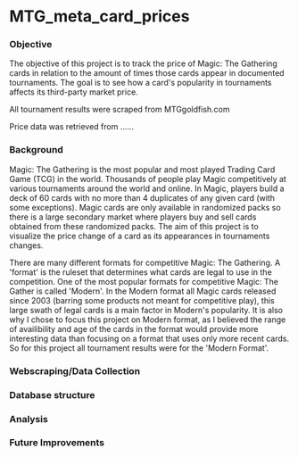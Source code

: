 # MTG_meta_card_prices
### Objective
The objective of this project is to track the price of Magic: The Gathering cards in relation to the amount of times those cards appear in documented tournaments. The goal is to see how a card's popularity in tournaments affects its third-party market price.

All tournament results were scraped from MTGgoldfish.com

Price data was retrieved from ......

### Background
Magic: The Gathering is the most popular and most played Trading Card Game (TCG) in the world. Thousands of people play Magic competitively at various tournaments around the world and online. In Magic, players build a deck of 60 cards with no more than 4 duplicates of any given card (with some exceptions). Magic cards are only available in randomized packs so there is a large secondary market where players buy and sell cards obtained from these randomized packs. The aim of this project is to visualize the price change of a card as its appearances in tournaments changes.

There are many different formats for competitive Magic: The Gathering. A 'format' is the ruleset that determines what cards are legal to use in the competition. One of the most popular formats for competitive Magic: The Gather is called 'Modern'. In the Modern format all Magic cards released since 2003 (barring some products not meant for competitive play), this large swath of legal cards is a main factor in Modern's popularity. It is also why I chose to focus this project on Modern format, as I believed the range of availibility and age of the cards in the format would provide more interesting data than focusing on a format that uses only more recent cards. So for this project all tournament results were for the 'Modern Format'.

### Webscraping/Data Collection

### Database structure

### Analysis

### Future Improvements
